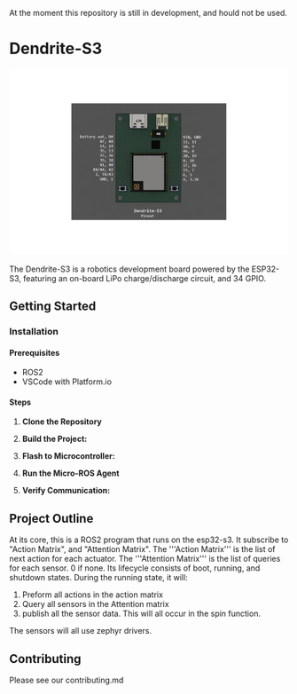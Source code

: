 At the moment this repository is still in development, and hould not be used.

# Dendrite-S3
<p align="center">
  <img src="https://github.com/HolotypeRobotics/Dendrite-S3/blob/main/pcb/pinout.png" />
</p>

The Dendrite-S3 is a robotics development board powered by the ESP32-S3, featuring an on-board LiPo charge/discharge circuit, and 34 GPIO.

## Getting Started

### Installation

#### Prerequisites

- ROS2
- VSCode with Platform.io
  
#### Steps
1. **Clone the Repository**

2. **Build the Project:**

3. **Flash to Microcontroller:**

4. **Run the Micro-ROS Agent**

5. **Verify Communication:**

## Project Outline

At its core, this is a ROS2 program that runs on the esp32-s3. It subscribe to "Action Matrix", and "Attention Matrix". The '''Action Matrix''' is the list of next action for each actuator. The '''Attention Matrix''' is the list of queries for each sensor. 0 if none. Its lifecycle consists of boot, running, and shutdown states. During the running state, it will:

1. Preform all actions in the action matrix 
2. Query all sensors in the Attention matrix
3. publish all the sensor data. This will all occur in the spin function.

The sensors will all use zephyr drivers.

## Contributing
Please see our contributing.md


